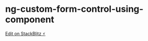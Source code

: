 # ng-custom-form-control-using-component

[Edit on StackBlitz ⚡️](https://stackblitz.com/edit/ng-custom-form-control-using-component)